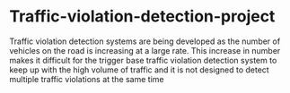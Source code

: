 # Traffic-violation-detection-project
Traffic violation detection systems are being developed as the number of vehicles on the road is increasing at a large rate. This increase in number makes it difficult for the trigger base traffic violation detection system to keep up with the high volume of traffic and it is not designed to detect multiple traffic violations at the same time 
